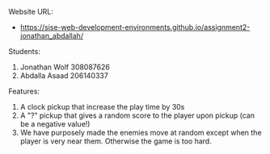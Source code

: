 Website URL:
* https://sise-web-development-environments.github.io/assignment2-jonathan_abdallah/

Students:
1. Jonathan Wolf 308087626
2. Abdalla Asaad 206140337

Features:
1. A clock pickup that increase the play time by 30s
2. A "?" pickup that gives a random score to the player upon pickup (can be a negative value!)
3. We have purposely made the enemies move at random except when the player is very near them. Otherwise the game is too hard.